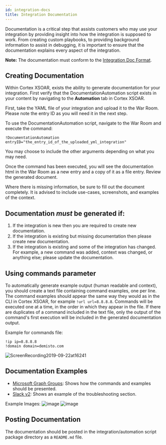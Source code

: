 ```yaml
---
id: integration-docs
title: Integration Documentation
---
```


Documentation is a critical step that assists customers who may use your integration by providing insight into how the integration is supposed to work. From creating custom playbooks, to providing background information to assist in debugging, it is important to ensure that the documentation explains every aspect of the integration.

**Note:** The documentation must conform to the [Integration Doc Format](doc-structure).


## Creating Documentation
Within Cortex XSOAR, exists the ability to generate documentation for your integration. First verify that the DocumentationAutomation script exists in your content by navigating to the **Automation** tab in Cortex XSOAR.

First, take the YAML file of your integration and upload it to the War Room. Please note the entry ID as you will need it in the next step.

To use the DocumentationAutomation script, navigate to the War Room and execute the command:
 ```
!DocumentationAutomation entryID="the_entry_id_of_the_uploaded_yml_integration"
```
You may choose to include the other arguments depending on what you may need.

Once the command has been executed, you will see the documentation html in the War Room as a new entry and a copy of it as a file entry. Review the generated document.

Where there is missing information, be sure to fill out the document completely. It is advised to include use-cases, screenshots, and examples of the context. 

## Documentation _must_ be generated if:
1.  If the integration is new then you are required to create new documentation.
2.  If the integration is existing but missing documentation then please create new documentation.
3.  If the integration is existing and some of the integration has changed. For example, a new command was added, context was changed, or anything else; please update the documentation.


## Using commands parameter
To automatically generate example output (human readable and context), you should create a text file containing command examples, one per line. The command examples should appear the same way they would as in the CLI in Cortex XSOAR, for example `!url url=8.8.8.8`.
Commands will be executed one at a time, in the order in which they appear in the file. If there are duplicates of a command included in the text file, only the output of the command's first execution  will be included in the generated documentation output.

Example for commands file:
```
!ip ip=8.8.8.8
!domain domain=demisto.com
```

![ScreenRecording2019-09-22at16241](../doc_imgs/integrations/65404184-313ced00-dde0-11e9-9257-e61e2943fd75.gif)


## Documentation Examples

* [Microsoft Graph Groups](https://github.com/demisto/content/blob/master/Integrations/MicrosoftGraphGroups/README.md): Shows how the commands and examples should be presented.
* [Slack v2](https://github.com/demisto/content/blob/master/Integrations/Slack/README.md): Shows an example of the troubleshooting section.

Example Images: 
![image](../doc_imgs/integrations/40935346-7ca3b24a-6840-11e8-8540-b00677cd6657.png)
![image](../doc_imgs/integrations/40935354-8406dcc4-6840-11e8-9b0c-b0a9c4bd8a99.png)


## Posting Documentation
The documentation should be posted in the integration/automation script package directory as a `README.md` file.
